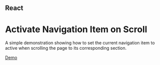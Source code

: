 <h2>React</h2>
<h1>Activate Navigation Item on Scroll</h1>

<p>A simple demonstration showing how to set the current navigation item to active when scrolling the page to its corresponding section.</p>

<p><a href="https://kanekoded.github.io/kanekoded-repo" target="_blank">Demo</a></p>

 
 
